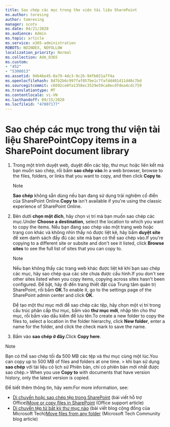 ```yaml
---
title: Sao chép các mục trong thư viện tài liệu SharePoint
ms.author: toresing
author: tomresing
manager: scotv
ms.date: 04/21/2020
ms.audience: Admin
ms.topic: article
ms.service: o365-administration
ROBOTS: NOINDEX, NOFOLLOW
localization_priority: Normal
ms.collection: Adm_O365
ms.custom:
- "452"
- "5300013"
ms.assetid: 94b46e45-0a79-4dc3-9c2b-94fb021a7f4a
ms.openlocfilehash: 8d7b2b6c997faf057be1c7fafdd401411d48c7bd
ms.sourcegitcommit: c6692ce0fa1358ec3529e59ca0ecdfdea4cdc759
ms.translationtype: MT
ms.contentlocale: vi-VN
ms.lasthandoff: 09/15/2020
ms.locfileid: "47807177"
---
```

# <a name="copy-items-in-a-sharepoint-document-library"></a><span data-ttu-id="bf2d9-102">Sao chép các mục trong thư viện tài liệu SharePoint</span><span class="sxs-lookup"><span data-stu-id="bf2d9-102">Copy items in a SharePoint document library</span></span>

1. <span data-ttu-id="bf2d9-103">Trong một trình duyệt web, duyệt đến các tệp, thư mục hoặc liên kết mà bạn muốn sao chép, rồi bấm **sao chép vào**.</span><span class="sxs-lookup"><span data-stu-id="bf2d9-103">In a web browser, browse to the files, folders, or links that you want to copy, and then click **Copy to**.</span></span>

    > [!NOTE]
    > <span data-ttu-id="bf2d9-104">**Sao chép** không sẵn dùng nếu bạn đang sử dụng trải nghiệm cổ điển của SharePoint Online.</span><span class="sxs-lookup"><span data-stu-id="bf2d9-104">**Copy to** isn't available if you're using the classic experience of SharePoint Online.</span></span>
  
2. <span data-ttu-id="bf2d9-105">Bên dưới **chọn một đích**, hãy chọn vị trí mà bạn muốn sao chép các mục.</span><span class="sxs-lookup"><span data-stu-id="bf2d9-105">Under **Choose a destination**, select the location to which you want to copy the items.</span></span> <span data-ttu-id="bf2d9-106">Nếu bạn đang sao chép vào một trang web hoặc trang con khác và không nhìn thấy nó được liệt kê, hãy bấm **duyệt site** để xem danh sách đầy đủ các site mà bạn có thể sao chép vào.</span><span class="sxs-lookup"><span data-stu-id="bf2d9-106">If you're copying to a different site or subsite and don't see it listed, click **Browse sites** to see the full list of sites that you can copy to.</span></span>

    > [!NOTE]
    > <span data-ttu-id="bf2d9-107">Nếu bạn không thấy các trang web khác được liệt kê khi bạn sao chép các mục, hãy sao chép qua các site chưa được cấu hình.</span><span class="sxs-lookup"><span data-stu-id="bf2d9-107">If you don't see other sites listed when you copy items, copying across sites hasn't been configured.</span></span> <span data-ttu-id="bf2d9-108">Để bật, hãy đi đến trang thiết đặt của Trung tâm quản trị SharePoint, rồi bấm **OK**.</span><span class="sxs-lookup"><span data-stu-id="bf2d9-108">To enable it, go to the settings page of the SharePoint admin center and click **OK**.</span></span>
  
    <span data-ttu-id="bf2d9-109">Để tạo một thư mục mới để sao chép các tệp, hãy chọn một vị trí trong cấu trúc phân cấp thư mục, bấm vào **thư mục mới**, nhập tên cho thư mục, rồi bấm vào dấu kiểm để lưu tên.</span><span class="sxs-lookup"><span data-stu-id="bf2d9-109">To create a new folder to copy the files to, select a location in the folder hierarchy, click **New folder**, enter a name for the folder, and click the check mark to save the name.</span></span>

3. <span data-ttu-id="bf2d9-110">Bấm vào **sao chép ở đây**.</span><span class="sxs-lookup"><span data-stu-id="bf2d9-110">Click **Copy here**.</span></span>

> [!NOTE]
> <span data-ttu-id="bf2d9-111">Bạn có thể sao chép tối đa 500 MB các tệp và thư mục cùng một lúc.</span><span class="sxs-lookup"><span data-stu-id="bf2d9-111">You can copy up to 500 MB of files and folders at one time.</span></span> <span data-ttu-id="bf2d9-112">> khi bạn sử dụng **sao chép** với tài liệu có lịch sử Phiên bản, chỉ có phiên bản mới nhất được sao chép.</span><span class="sxs-lookup"><span data-stu-id="bf2d9-112">>  When you use **Copy to** with documents that have version history, only the latest version is copied.</span></span>
  
<span data-ttu-id="bf2d9-113">Để biết thêm thông tin, hãy xem:</span><span class="sxs-lookup"><span data-stu-id="bf2d9-113">For more information, see:</span></span>

 - <span data-ttu-id="bf2d9-114">[Di chuyển hoặc sao chép tệp trong SharePoint](https://support.office.com/article/move-or-copy-files-in-sharepoint-00e2f483-4df3-46be-a861-1f5f0c1a87bc) (bài viết hỗ trợ Office)</span><span class="sxs-lookup"><span data-stu-id="bf2d9-114">[Move or copy files in SharePoint](https://support.office.com/article/move-or-copy-files-in-sharepoint-00e2f483-4df3-46be-a861-1f5f0c1a87bc) (Office support article)</span></span>
 - <span data-ttu-id="bf2d9-115">[Di chuyển tệp từ bất kỳ thư mục nào](https://techcommunity.microsoft.com/t5/Microsoft-SharePoint-Blog/Now-move-files-anywhere-in-Office-365-SharePoint-and-OneDrive/ba-p/146973) (bài viết blog cộng đồng của Microsoft Tech)</span><span class="sxs-lookup"><span data-stu-id="bf2d9-115">[Move files from any folder](https://techcommunity.microsoft.com/t5/Microsoft-SharePoint-Blog/Now-move-files-anywhere-in-Office-365-SharePoint-and-OneDrive/ba-p/146973) (Microsoft Tech Community blog article)</span></span>   